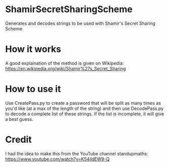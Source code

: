 # ShamirSecretSharingScheme
Generates and decodes strings to be used with Shamir's Secret Sharing Scheme

# How it works
A good explaination of the method is given on Wikipedia: https://en.wikipedia.org/wiki/Shamir%27s_Secret_Sharing

# How to use it
Use CreatePass.py to create a password that will be split as many times as you'd like (at a max of the length of the string) and then use DecodePass.py to decode a complete list of these strings. If the list is incomplete, it will give a best guess.

# Credit
I had the idea to make this from the YouTube channel standupmaths: https://www.youtube.com/watch?v=K54ildEW9-Q
